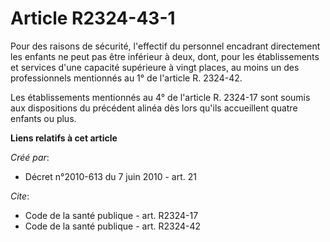 # Article R2324-43-1

Pour des raisons de sécurité, l'effectif du personnel encadrant directement les enfants ne peut pas être inférieur à deux,
dont, pour les établissements et services d'une capacité supérieure à vingt places, au moins un des professionnels mentionnés
au 1° de l'article R. 2324-42. 

Les établissements mentionnés au 4° de l'article R. 2324-17 sont soumis aux dispositions du précédent alinéa dès lors qu'ils
accueillent quatre enfants ou plus.

**Liens relatifs à cet article**

_Créé par_:

  - Décret n°2010-613 du 7 juin 2010 - art. 21

_Cite_:

  - Code de la santé publique - art. R2324-17
  - Code de la santé publique - art. R2324-42
